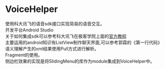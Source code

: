# VoiceHelper

使用科大讯飞的语音sdk接口实现简易的语音交互。  
开发平台Android Studio  
关于如何集成sdk可以参考科大讯飞在极客学院上面的[官方教程](http://search.jikexueyuan.com/course/?q=科大讯飞语音服务android项目开发实战介绍)  
主要运用的android知识有ListView制作聊天界面,可以参考郭霖的《第一行代码》  
语义理解产生的xml结果使用Pull方式进行解析。  
Fragment的使用。  
侧边栏效果的实现是将SlidingMenu的库作为module集成到VoiceHelper中。  
  


